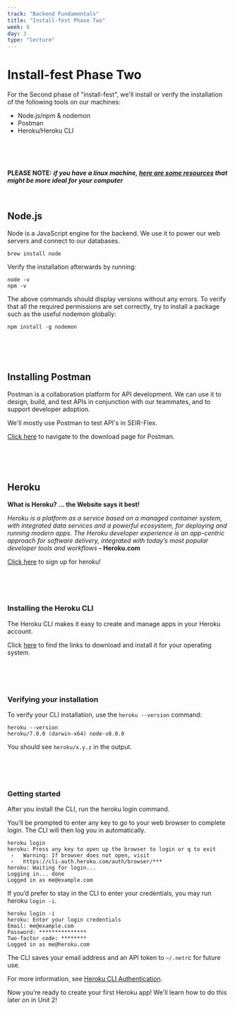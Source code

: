 ```yaml
---
track: "Backend Fundamentals"
title: "Install-fest Phase Two"
week: 6
day: 3
type: "lecture"
---
```


# Install-fest Phase Two

For the Second phase of "install-fest", we'll install or verify the installation of the following tools on our machines:

- Node.js/npm & nodemon
- Postman
- Heroku/Heroku CLI

<br>
<br>
<br>

**PLEASE NOTE:** ***if you have a linux machine, [here are some resources](/additional-resources/install-fest-linux) that might be more ideal for your computer***

<br>


## Node.js

Node is a JavaScript engine for the backend. We use it to power our web servers and connect to our databases.

`brew install node`

Verify the installation afterwards by running:

```shell
node -v
npm -v
```

The above commands should display versions without any errors. To verify that all the required permissions are set correctly, try to install a package such as the useful nodemon globally:

`npm install -g nodemon`


<br>
<br>
<br> 


## Installing Postman

Postman is a collaboration platform for API development. We can use it to design, build, and test APIs in conjunction with our teammates, and to support developer adoption.

We'll mostly use Postman to test API's in SEIR-Flex.

[Click here](https://www.postman.com/downloads/) to navigate to the download page for Postman.



<br>
<br>
<br>



## Heroku

**What is Heroku? ... the Website says it best!**

_Heroku is a platform as a service based on a managed container system, with integrated data services and a powerful ecosystem, for deploying and running modern apps. The Heroku developer experience is an app-centric approach for software delivery, integrated with today’s most popular developer tools and workflows_ **- Heroku.com**

[Click here](https://signup.heroku.com/t/platform?c=70130000000NZToAAO&gclid=EAIaIQobChMI1LzI6u6r6QIV8PfjBx0EFgqPEAAYASAAEgLo__D_BwE) to sign up for heroku!


<br>
<br>
<br>



### Installing the Heroku CLI

The Heroku CLI makes it easy to create and manage apps in your Heroku account.

Click [here](https://devcenter.heroku.com/articles/heroku-cli#download-and-install) to find the links to download and install it for your operating system.

<br>
<br>
<br>


### Verifying your installation
To verify your CLI installation, use the `heroku --version` command:

```shell
heroku --version
heroku/7.0.0 (darwin-x64) node-v8.0.0
```
You should see `heroku/x.y.z` in the output. 

<br>
<br>
<br>



### Getting started
After you install the CLI, run the heroku login command. 

You’ll be prompted to enter any key to go to your web browser to complete login. The CLI will then log you in automatically.

```shell
heroku login
heroku: Press any key to open up the browser to login or q to exit
 ›   Warning: If browser does not open, visit
 ›   https://cli-auth.heroku.com/auth/browser/***
heroku: Waiting for login...
Logging in... done
Logged in as me@example.com
```

If you’d prefer to stay in the CLI to enter your credentials, you may run heroku `login -i`.

```shell
heroku login -i
heroku: Enter your login credentials
Email: me@example.com
Password: ***************
Two-factor code: ********
Logged in as me@heroku.com
```

The CLI saves your email address and an API token to `~/.netr`c for future use. 

For more information, see [Heroku CLI Authentication](https://devcenter.heroku.com/articles/authentication).

Now you’re ready to create your first Heroku app! We'll learn how to do this later on in Unit 2!


<br>
<br>
<br>

